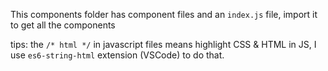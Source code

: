 This components folder has component files and an `index.js` file, import it to get all the components

tips: the `/* html */` in javascript files means highlight CSS & HTML in JS, I use `es6-string-html` extension (VSCode) to do that.
